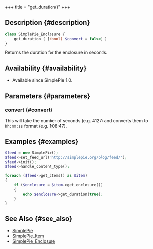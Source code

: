 +++
title = "get_duration()"
+++

## Description {#description}

```php
class SimplePie_Enclosure {
    get_duration ( [(bool) $convert = false] )
}
```

Returns the duration for the enclosure in seconds.

## Availability {#availability}

- Available since SimplePie 1.0.

## Parameters {#parameters}

### convert {#convert}

This will take the number of seconds (e.g. 4127) and converts them to `hh:mm:ss` format (e.g. 1:08:47).

## Examples {#examples}

```php
$feed = new SimplePie();
$feed->set_feed_url('http://simplepie.org/blog/feed/');
$feed->init();
$feed->handle_content_type();

foreach ($feed->get_items() as $item)
{
    if ($enclosure = $item->get_enclosure())
    {
        echo $enclosure->get_duration(true);
    }
}
```

## See Also {#see_also}

- [SimplePie](@/wiki/reference/simplepie/_index.md)
- [SimplePie_Item](@/wiki/reference/simplepie_item/_index.md)
- [SimplePie_Enclosure](@/wiki/reference/simplepie_enclosure/_index.md)
